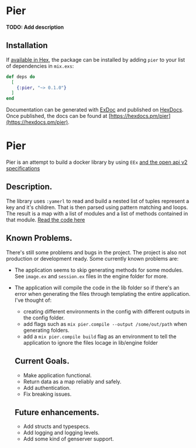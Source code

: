 # Pier

**TODO: Add description**

## Installation

If [available in Hex](https://hex.pm/docs/publish), the package can be installed
by adding `pier` to your list of dependencies in `mix.exs`:

```elixir
def deps do
  [
    {:pier, "~> 0.1.0"}
  ]
end
```

Documentation can be generated with [ExDoc](https://github.com/elixir-lang/ex_doc)
and published on [HexDocs](https://hexdocs.pm). Once published, the docs can
be found at [https://hexdocs.pm/pier](https://hexdocs.pm/pier).


# Pier 
 Pier is an attempt to build a docker library by using `EEx` [and the open api v2 specifications](https://swagger.io/specification/v2/)

## Description.
The library uses `:yamerl` to read and build a nested list of tuples represent a key and it's children. That is then parsed using pattern matching and loops. The result is a map with a list of modules and a list of methods contained in that module. [Read the code here](https://github.com/PabloG6/pier/lib/mix/tasks/compile.pier.ex)

## Known Problems.
There's still some problems and bugs in the project. The project is also not production or development ready. Some currently known problems are:

- The application seems to skip generating methods for some modules. See `image.ex` and `session.ex` files in the engine folder for more.
- The application will compile the code in the lib folder so if there's an error when generating the files through templating the entire application. I've thought of:
  * creating different environments in the config with different outputs in the config folder.
  * add flags such as `mix pier.compile --output /some/out/path` when generating folders.
  * add a `mix pier.compile build` flag as an environment to tell the application to ignore the files locage in lib/engine folder



  ## Current Goals.
  - Make application functional.
  - Return data as a map reliably and safely.
  - Add authentication.
  - Fix breaking issues.

  ## Future enhancements.
  - Add structs and typespecs.
  - Add logging and logging levels.
  - Add some kind of genserver support.

